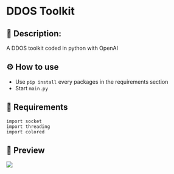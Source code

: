 # DDOS Toolkit
## 📧 Description:
A DDOS toolkit coded in python with OpenAI
## ⚙️ How to use
- Use ```pip install``` every packages in the requirements section
- Start ```main.py```
## 🔧 Requirements 
```
import socket
import threading
import colored
```
## 🎥 Preview 
![](https://i.imgur.com/BAMwGlU.png)
